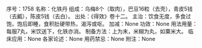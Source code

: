 序号：1758
名称：化铁丹
组成：乌梅8个（取肉），巴豆16粒（去壳），青皮5钱（去瓤），陈皮5钱（去白）。
出处：《得效》卷十二。
主治：饮食无度，多食过饱，饱后即睡，食积肚硬带热，渴泻或呕。
加减：None
功效：None
用法用量：每服7丸，米饮送下，化铁亦消。
制备方法：上为末，米糊为丸，如粟米大。
临床应用：None
各家论述：None
用药禁忌：None
附注：None
